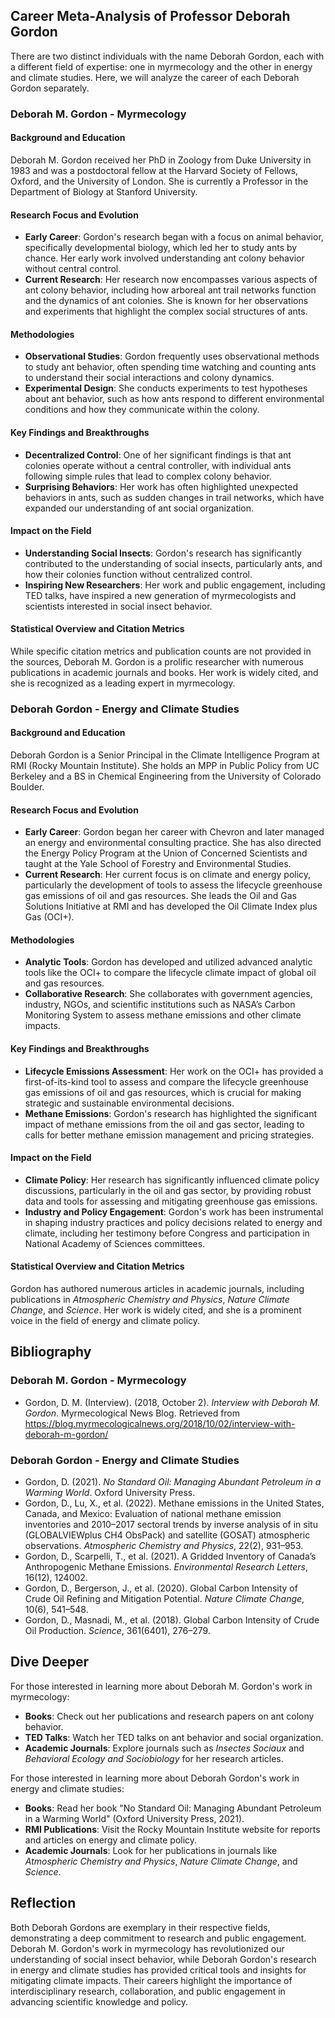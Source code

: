 ## Career Meta-Analysis of Professor Deborah Gordon

There are two distinct individuals with the name Deborah Gordon, each with a different field of expertise: one in myrmecology and the other in energy and climate studies. Here, we will analyze the career of each Deborah Gordon separately.

### Deborah M. Gordon - Myrmecology

#### Background and Education
Deborah M. Gordon received her PhD in Zoology from Duke University in 1983 and was a postdoctoral fellow at the Harvard Society of Fellows, Oxford, and the University of London. She is currently a Professor in the Department of Biology at Stanford University.

#### Research Focus and Evolution
- **Early Career**: Gordon's research began with a focus on animal behavior, specifically developmental biology, which led her to study ants by chance. Her early work involved understanding ant colony behavior without central control.
- **Current Research**: Her research now encompasses various aspects of ant colony behavior, including how arboreal ant trail networks function and the dynamics of ant colonies. She is known for her observations and experiments that highlight the complex social structures of ants.

#### Methodologies
- **Observational Studies**: Gordon frequently uses observational methods to study ant behavior, often spending time watching and counting ants to understand their social interactions and colony dynamics.
- **Experimental Design**: She conducts experiments to test hypotheses about ant behavior, such as how ants respond to different environmental conditions and how they communicate within the colony.

#### Key Findings and Breakthroughs
- **Decentralized Control**: One of her significant findings is that ant colonies operate without a central controller, with individual ants following simple rules that lead to complex colony behavior.
- **Surprising Behaviors**: Her work has often highlighted unexpected behaviors in ants, such as sudden changes in trail networks, which have expanded our understanding of ant social organization.

#### Impact on the Field
- **Understanding Social Insects**: Gordon's research has significantly contributed to the understanding of social insects, particularly ants, and how their colonies function without centralized control.
- **Inspiring New Researchers**: Her work and public engagement, including TED talks, have inspired a new generation of myrmecologists and scientists interested in social insect behavior.

#### Statistical Overview and Citation Metrics
While specific citation metrics and publication counts are not provided in the sources, Deborah M. Gordon is a prolific researcher with numerous publications in academic journals and books. Her work is widely cited, and she is recognized as a leading expert in myrmecology.

### Deborah Gordon - Energy and Climate Studies

#### Background and Education
Deborah Gordon is a Senior Principal in the Climate Intelligence Program at RMI (Rocky Mountain Institute). She holds an MPP in Public Policy from UC Berkeley and a BS in Chemical Engineering from the University of Colorado Boulder.

#### Research Focus and Evolution
- **Early Career**: Gordon began her career with Chevron and later managed an energy and environmental consulting practice. She has also directed the Energy Policy Program at the Union of Concerned Scientists and taught at the Yale School of Forestry and Environmental Studies.
- **Current Research**: Her current focus is on climate and energy policy, particularly the development of tools to assess the lifecycle greenhouse gas emissions of oil and gas resources. She leads the Oil and Gas Solutions Initiative at RMI and has developed the Oil Climate Index plus Gas (OCI+).

#### Methodologies
- **Analytic Tools**: Gordon has developed and utilized advanced analytic tools like the OCI+ to compare the lifecycle climate impact of global oil and gas resources.
- **Collaborative Research**: She collaborates with government agencies, industry, NGOs, and scientific institutions such as NASA’s Carbon Monitoring System to assess methane emissions and other climate impacts.

#### Key Findings and Breakthroughs
- **Lifecycle Emissions Assessment**: Her work on the OCI+ has provided a first-of-its-kind tool to assess and compare the lifecycle greenhouse gas emissions of oil and gas resources, which is crucial for making strategic and sustainable environmental decisions.
- **Methane Emissions**: Gordon's research has highlighted the significant impact of methane emissions from the oil and gas sector, leading to calls for better methane emission management and pricing strategies.

#### Impact on the Field
- **Climate Policy**: Her research has significantly influenced climate policy discussions, particularly in the oil and gas sector, by providing robust data and tools for assessing and mitigating greenhouse gas emissions.
- **Industry and Policy Engagement**: Gordon's work has been instrumental in shaping industry practices and policy decisions related to energy and climate, including her testimony before Congress and participation in National Academy of Sciences committees.

#### Statistical Overview and Citation Metrics
Gordon has authored numerous articles in academic journals, including publications in *Atmospheric Chemistry and Physics*, *Nature Climate Change*, and *Science*. Her work is widely cited, and she is a prominent voice in the field of energy and climate policy.

## Bibliography

### Deborah M. Gordon - Myrmecology
- Gordon, D. M. (Interview). (2018, October 2). *Interview with Deborah M. Gordon*. Myrmecological News Blog. Retrieved from https://blog.myrmecologicalnews.org/2018/10/02/interview-with-deborah-m-gordon/

### Deborah Gordon - Energy and Climate Studies
- Gordon, D. (2021). *No Standard Oil: Managing Abundant Petroleum in a Warming World*. Oxford University Press.
- Gordon, D., Lu, X., et al. (2022). Methane emissions in the United States, Canada, and Mexico: Evaluation of national methane emission inventories and 2010–2017 sectoral trends by inverse analysis of in situ (GLOBALVIEWplus CH4 ObsPack) and satellite (GOSAT) atmospheric observations. *Atmospheric Chemistry and Physics*, 22(2), 931–953.
- Gordon, D., Scarpelli, T., et al. (2021). A Gridded Inventory of Canada’s Anthropogenic Methane Emissions. *Environmental Research Letters*, 16(12), 124002.
- Gordon, D., Bergerson, J., et al. (2020). Global Carbon Intensity of Crude Oil Refining and Mitigation Potential. *Nature Climate Change*, 10(6), 541–548.
- Gordon, D., Masnadi, M., et al. (2018). Global Carbon Intensity of Crude Oil Production. *Science*, 361(6401), 276–279.

## Dive Deeper

For those interested in learning more about Deborah M. Gordon's work in myrmecology:
- **Books**: Check out her publications and research papers on ant colony behavior.
- **TED Talks**: Watch her TED talks on ant behavior and social organization.
- **Academic Journals**: Explore journals such as *Insectes Sociaux* and *Behavioral Ecology and Sociobiology* for her research articles.

For those interested in learning more about Deborah Gordon's work in energy and climate studies:
- **Books**: Read her book "No Standard Oil: Managing Abundant Petroleum in a Warming World" (Oxford University Press, 2021).
- **RMI Publications**: Visit the Rocky Mountain Institute website for reports and articles on energy and climate policy.
- **Academic Journals**: Look for her publications in journals like *Atmospheric Chemistry and Physics*, *Nature Climate Change*, and *Science*.

## Reflection

Both Deborah Gordons are exemplary in their respective fields, demonstrating a deep commitment to research and public engagement. Deborah M. Gordon's work in myrmecology has revolutionized our understanding of social insect behavior, while Deborah Gordon's research in energy and climate studies has provided critical tools and insights for mitigating climate impacts. Their careers highlight the importance of interdisciplinary research, collaboration, and public engagement in advancing scientific knowledge and policy.